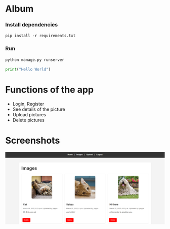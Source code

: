 # Album

### Install dependencies
```
pip install -r requirements.txt
```

### Run
```
python manage.py runserver
```

```python
print("Hello World")
```

# Functions of the app 
* Login, Register
* See details of the picture
* Upload pictures
* Delete pictures

# Screenshots
![imagelist](assets/images_list.png)
